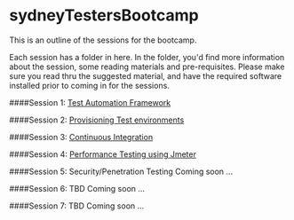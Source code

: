sydneyTestersBootcamp
=====================

This is an outline of the sessions for the bootcamp. 

Each session has a folder in here. In the folder, you'd find more information about the session, some reading materials and pre-requisites. Please make sure you read thru the suggested material, and have the required software installed prior to coming in for the sessions.

####Session 1: <a href="01_TestingFramework/">Test Automation Framework</a>

####Session 2: <a href="02_ProvisioningTestEnvironment/">Provisioning Test environments</a>

####Session 3: [Continuous Integration](03_ContinuousIntegration/)

####Session 4: <a href="04_PerformanceTesting/">Performance Testing using Jmeter</a>

####Session 5: Security/Penetration Testing
Coming soon ...

####Session 6: TBD
Coming soon ...

####Session 7: TBD
Coming soon ...